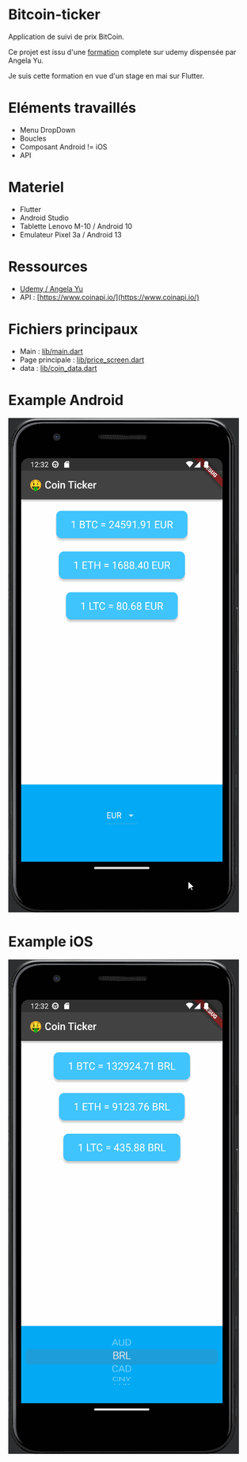 # Bitcoin-ticker

Application de suivi de prix BitCoin.

Ce projet est issu d'une [formation](https://www.udemy.com/course/flutter-bootcamp-with-dart/) complete sur udemy dispensée par Angela Yu.

Je suis cette formation en vue d'un stage en mai sur Flutter.

# Eléments travaillés

- Menu DropDown
- Boucles
- Composant Android != iOS
- API

# Materiel

- Flutter
- Android Studio
- Tablette Lenovo M-10 / Android 10
- Emulateur Pixel 3a / Android 13

# Ressources

- [Udemy / Angela Yu](https://www.udemy.com/course/flutter-bootcamp-with-dart/)
- API : [https://www.coinapi.io/](https://www.coinapi.io/)

# Fichiers principaux

- Main : [lib/main.dart](lib/main.dart)
- Page principale : [lib/price_screen.dart](lib/price_screen.dart)
- data : [lib/coin_data.dart](lib/coin_data.dart)

# Example Android

![android](doc/bitcoin-ticker-android.gif)

# Example iOS

![iOS](doc/bitcoin-ticker-ios.gif)